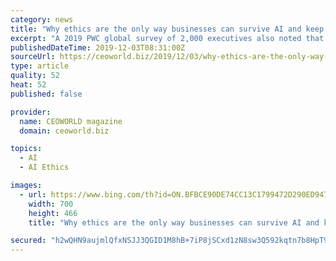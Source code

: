 ```yaml
---
category: news
title: "Why ethics are the only way businesses can survive AI and keep our morality"
excerpt: "A 2019 PWC global survey of 2,000 executives also noted that organisations performed better in digital transformation if they were regulatory aware, where they also performed better on risk and opportunity identification if there was digital ethics training. It is possible that AI could soon identify new opportunities, even new types of ..."
publishedDateTime: 2019-12-03T08:31:00Z
sourceUrl: https://ceoworld.biz/2019/12/03/why-ethics-are-the-only-way-businesses-can-survive-ai-and-keep-our-morality/
type: article
quality: 52
heat: 52
published: false

provider:
  name: CEOWORLD magazine
  domain: ceoworld.biz

topics:
  - AI
  - AI Ethics

images:
  - url: https://www.bing.com/th?id=ON.BFBCE90DE74CC13C1799472D290ED947
    width: 700
    height: 466
    title: "Why ethics are the only way businesses can survive AI and keep our morality"

secured: "h2wQHN9aujmlQfxNSJJ3QGID1M8hB+7iP8jSCxd1zN8sw3Q592kqtn7b8HpT9nnNEOS7iom2CH4LIHkRNPe0eV+BQpX9k2gfLZvEOAeKwcEz8vj7+hEsSJu4AWZDWINYd3NEnX5aUDFHSEkva9/eyCWlWZnApjjnNO0bo7jRdIYIqlAJ9kKDp1CvxpJ8inEpK7WURwHhprg8v3lYnIsOO4ELecYm+sNw5Y91zeBi3W9wi0CRuuS6629FOtHs4T+po0e04mcl9JkeeGcYNddHuQ==;yulXhbduiGOiNl5aoQNv0g=="
---
```


